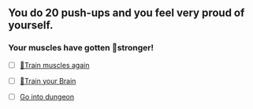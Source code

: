 ## You do 20 push-ups and you feel very proud of yourself. 
### Your muscles have gotten 💪stronger! 

- [ ] [💪Train muscles again](0-1AA.md)

- [ ] [🧠Train your Brain](0-1B.md)

- [ ] [Go into dungeon](../1/2.md)
 
